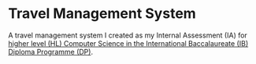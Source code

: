 # Travel Management System

A travel management system I created as my Internal Assessment (IA) for [higher level (HL) Computer Science in the International Baccalaureate (IB) Diploma Programme (DP)](https://www.ibo.org/programmes/diploma-programme/curriculum/sciences/computer-science/).